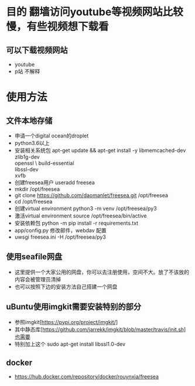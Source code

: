 # 目的 翻墙访问youtube等视频网站比较慢，有些视频想下载看
## 可以下载视频网站
* youtube
* p站 不解释
# 使用方法
## 文件本地存储
* 申请一个digital ocean的droplet
* python3.6以上
* 安装相关系统包 apt-get update && apt-get install -y libmemcached-dev \
	zlib1g-dev \
	openssl \ 
	build-essential \
	libssl-dev \
	xvfb
* 创建freesea用户  useradd freesea
* mkdir /opt/freesea
* git clone https://github.com/daomanlet/freesea.git /opt/freesea
* cd /opt/freesea
* 创建virtual environment python3 -m venv /opt/freesea/py3
* 激活virtual environment source /opt/freesea/bin/active
* 安装依赖包 python -m pip install -r requirements.txt 
* app/config.py 修改邮件，webdav 配置
* uwsgi freesea.ini -H /opt/freesea/py3
## 使用seafile网盘
* 这里提供一个大家公用的网盘，你可以去注册使用，空间不大。放了不该放的内容会被管理员清掉
* 也可以按照下边的安装方法自己搭建一个网盘
## uBuntu使用imgkit需要安装特别的部分
* 参照imgkit[https://pypi.org/project/imgkit/]
* 其中静态库[https://github.com/jarrekk/imgkit/blob/master/travis/init.sh]也需要
* 特别加上这个 sudo apt-get install libssl1.0-dev 
## docker 
* https://hub.docker.com/repository/docker/rouynxia/freesea